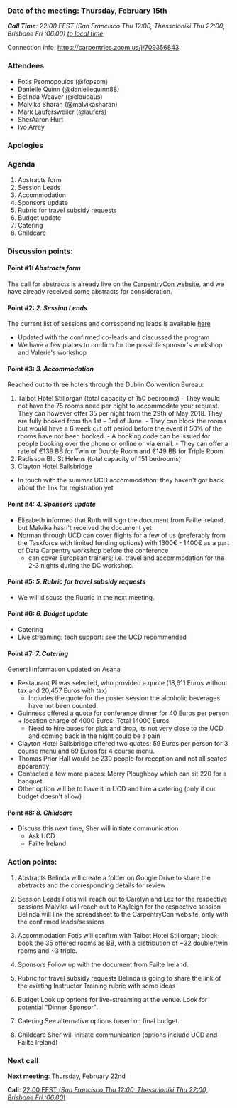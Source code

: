 ### Date of the meeting: Thursday, February 15th
_**Call Time**: 22:00 EEST (San Francisco Thu 12:00, Thessaloniki Thu 22:00, Brisbane Fri :06.00)_
_[to local time](https://www.timeanddate.com/worldclock/fixedtime.html?msg=CarpentryCon&iso=20180215T22&p1=1428&ah=1)_

Connection info: https://carpentries.zoom.us/j/709356843

### Attendees
- Fotis Psomopoulos (@fopsom)
- Danielle Quinn (@daniellequinn88)
- Belinda Weaver (@cloudaus)
- Malvika Sharan (@malvikasharan)
- Mark Laufersweiler (@laufers)
- SherAaron Hurt
- Ivo Arrey


### Apologies


### Agenda

1. Abstracts form
2. Session Leads
3. Accommodation
4. Sponsors update
5. Rubric for travel subsidy requests
6. Budget update
7. Catering
8. Childcare

### Discussion points:

#### **Point #1**: _Abstracts form_
The call for abstracts is already live on the [CarpentryCon website](), and we have already received some abstracts for consideration.


#### **Point #2**: _2. Session Leads_
The current list of sessions and corresponding leads is available [here](https://docs.google.com/spreadsheets/d/1G80RPvP8DMPZ89i2vfStdT_6ComP4qsI8ioEvUep2Vw/edit?usp=sharing)
- Updated with the confirmed co-leads and discussed the program
- We have a few places to confirm for the possible sponsor's workshop and Valerie's workshop

#### **Point #3**: _3. Accommodation_
Reached out to three hotels through the Dublin Convention Bureau:
  1. Talbot Hotel Stillorgan (total capacity of 150 bedrooms)
    - They would not have the 75 rooms need per night to accommodate your request. They can however offer 35 per night from the 29th of May 2018. They are fully booked from the 1st – 3rd of June.
    - They can block the rooms but would have a 6 week cut off period before the event if 50% of the rooms have not been booked.
    - A booking code can be issued for people booking over the phone or online or via email.
    - They can offer a rate of €139 BB for Twin or Double Room and €149 BB for Triple Room.
  2. Radisson Blu St Helens (total capacity of  151 bedrooms)
  3. Clayton Hotel Ballsbridge
- In touch with the summer UCD accommodation: they haven't got back about the link for registration yet


#### **Point #4**: _4. Sponsors update_
- Elizabeth informed that Ruth will sign the document from Failte Ireland, but Malvika hasn't received the document yet
- Norman through UCD can cover flights for a few of us (preferably from the Taskforce with limited funding options) with 1300€ - 1400€ as a part of Data Carpentry workshop before the conference
  - can cover European trainers; i.e. travel and accommodation for the 2-3 nights during the DC workshop.

#### **Point #5**: _5. Rubric for travel subsidy requests_
- We will discuss the Rubric in the next meeting.

#### **Point #6**: _6. Budget update_
  - Catering
  - Live streaming: tech support: see the UCD recommended

#### **Point #7**: _7. Catering_
General information updated on [Asana](https://app.asana.com/0/491535644797945/list)
- Restaurant PI was selected, who provided a quote (18,611 Euros without tax and 20,457 Euros with tax)
  - Includes the quote for the poster session the alcoholic beverages have not been counted.
- Guinness offered a quote for conference dinner for 40 Euros per person + location charge of 4000 Euros: Total 14000 Euros
  - Need to hire buses for pick and drop, its not very close to the UCD and coming back in the night could be a pain
- Clayton Hotel Ballsbridge offered two quotes: 59 Euros per person for 3 course menu and 69 Euros for 4 course menu.
- Thomas Prior Hall would be 230 people for reception and not all seated apparently
- Contacted a few more places: Merry Ploughboy which can sit 220 for a banquet
- Other option will be to have it in UCD and hire a catering (only if our budget doesn't allow)

#### **Point #8**: _8. Childcare_
- Discuss this next time, Sher will initiate communication
  - Ask UCD
  - Failte Ireland


### Action points:

1. Abstracts
  Belinda will create a folder on Google Drive to share the abstracts and the corresponding details for review

2. Session Leads
  Fotis will reach out to Carolyn and Lex for the respective sessions
  Malvika will reach out to Kayleigh for the respective session
  Belinda will link the spreadsheet to the CarpentryCon website, only with the confirmed leads/sessions

3. Accommodation
  Fotis will confirm with Talbot Hotel Stillorgan; block-book the 35 offered rooms as BB, with a distribution of ~32 double/twin rooms and ~3 triple.

4. Sponsors
  Follow up with the document from Failte Ireland.

5. Rubric for travel subsidy requests
  Belinda is going to share the link of the existing Instructor Training rubric with some ideas

6. Budget
  Look up options for live-streaming at the venue.
  Look for potential "Dinner Sponsor".

7. Catering
  See alternative options based on final budget.

8. Childcare
  Sher will initiate communication (options include UCD and Failte Ireland)

### Next call

**Next meeting**: Thursday, February 22nd

**Call**:  [22:00 EEST (_San Francisco Thu 12:00, Thessaloniki Thu 22:00, Brisbane Fri :06.00_)](https://www.timeanddate.com/worldclock/fixedtime.html?msg=CarpentryCon&iso=20180222T22&p1=1428&ah=1)
